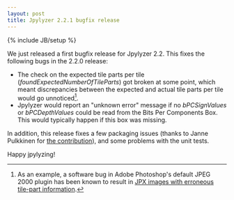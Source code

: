 ```yaml
---
layout: post
title: Jpylyzer 2.2.1 bugfix release
---
```

{% include JB/setup %}

We just released a first bugfix release for Jpylyzer 2.2. This fixes the following bugs in the 2.2.0 release:

* The check on the expected tile parts per tile (*foundExpectedNumberOfTileParts*) got broken at some point, which meant discrepancies between the expected and actual tile parts per tile would go unnoticed[^1].
* Jpylyzer would report an "unknown error" message if no *bPCSignValues* or *bPCDepthValues* could be read from the Bits Per Components Box. This would typically happen if this box was missing.

In addition, this release fixes a few packaging issues (thanks to Janne Pulkkinen for [the contribution](https://github.com/openpreserve/jpylyzer/pull/224)), and some problems with the unit tests.

Happy jpylyzing!

[^1]: As an example, a software bug in Adobe Photoshop's default JPEG 2000 plugin has been known to result in [JPX images with erroneous tile-part information](http://web.archive.org/web/20231001094926/https://wiki.opf-labs.org/display/TR/Erroneous+tile-part+information+in+images+created+by+Adobe+Photoshop).
